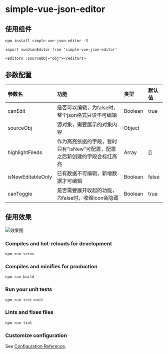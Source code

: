 # simple-vue-json-editor

## 使用组件
```
npm install simple-vue-json-editor -S

import vueJsonEditor from 'simple-vue-json-editor'

<editors :sourceObj="obj"></editors>
```

## 参数配置

| 参数名  | 功能  | 类型  | 默认值  |
|:----------|:----------|:----------|:----------|
| canEdit    | 是否可以编辑，为false时，整个json格式只读不可编辑    | Boolean   | true    |
| sourceObj    | 源对象，需要展示的对象内容   | Object    |     |
| highlightFileds    | 作为高亮依据的字段，暂时只有“isNew”可配置，配置之后新创建的字段会标红高亮   | Array    |   []  |
| isNewEditableOnly    | 已有数据不可编辑，新增数据才可编辑   | Boolean    |  false   |
| canToggle    | 是否需要展开收起的功能，为false时，收缩icon会隐藏   | Boolean    |  true   |


## 使用效果

![效果图](https://cdn.wanwudezhi.com/static/web-static/image/7693ee5c9b6139c1534b54ca1151bcf4/6BA66032-A8C2-4B40-BCB0-792BE66F0CC5.png "效果图")

### Compiles and hot-reloads for development
```
npm run serve
```

### Compiles and minifies for production
```
npm run build
```

### Run your unit tests
```
npm run test:unit
```

### Lints and fixes files
```
npm run lint
```

### Customize configuration
See [Configuration Reference](https://cli.vuejs.org/config/).
